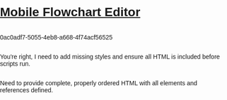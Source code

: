 # [Mobile Flowchart Editor](https://claude.ai/chat/44191b04-31dd-4afb-b9d8-fc4e4e1e7e13)

0ac0adf7-5055-4eb8-a668-4f74acf56525

 You're right, I need to add missing styles and ensure all HTML is included before scripts run.

<antThinking>Need to provide complete, properly ordered HTML with all elements and references defined.</antThinking>

<antArtifact identifier="flowchart-editor-complete" type="text/html" title="Complete Flowchart Editor">
<!DOCTYPE html>
<html>
<head>
    <meta charset="UTF-8">
    <meta name="viewport" content="width=device-width, initial-scale=1.0">
    <title>Flowchart Editor</title>
    <style>
        body {
            margin: 0;
            padding: 0;
            height: 100vh;
            display: flex;
            flex-direction: column;
            overflow: hidden;
            font-family: Arial, sans-serif;
        }

        #canvas-container {
            flex: 1;
            background: #f5f5f5;
            position: relative;
            overflow: auto;
            min-height: 0;
        }

        #connector-svg {
            position: absolute;
            top: 0;
            left: 0;
            width: 100%;
            height: 100%;
            pointer-events: none;
        }

        .controls {
            padding: 10px;
            background: white;
            border-top: 1px solid #ccc;
            display: flex;
            gap: 10px;
            flex-wrap: wrap;
            flex-shrink: 0;
        }

        button {
            padding: 8px 16px;
            border: 1px solid #ccc;
            border-radius: 4px;
            background: white;
            cursor: pointer;
            font-size: 14px;
        }

        button:hover {
            background: #f0f0f0;
        }

        .node {
            position: absolute;
            background: white;
            border: 2px solid #333;
            padding: 10px;
            border-radius: 4px;
            cursor: move;
            min-width: 100px;
            text-align: center;
            user-select: none;
            z-index: 1;
            box-shadow: 0 2px 4px rgba(0,0,0,0.1);
        }

        .node.dragging {
            opacity: 0.9;
            box-shadow: 0 5px 15px rgba(0,0,0,0.2);
        }

        .node.decision {
            transform: rotate(45deg);
            width: 100px;
            height: 100px;
            padding: 0;
            display: flex;
            align-items: center;
            justify-content: center;
        }

        .node.decision span {
            transform: rotate(-45deg);
            width: 140px;
            text-align: center;
        }

        .node.selected {
            border-color: #2196F3;
            box-shadow: 0 0 0 2px rgba(33, 150, 243, 0.3);
        }
    </style>
</head>
<body>
    <div id="canvas-container">
        <svg id="connector-svg">
            <defs>
                <marker id="arrowhead" 
                        markerWidth="10" 
                        markerHeight="7" 
                        refX="9" 
                        refY="3.5" 
                        orient="auto">
                    <path d="M0,0 L10,3.5 L0,7 Z" fill="#333"/>
                </marker>
            </defs>
        </svg>
    </div>
    <div class="controls">
        <button onclick="addNode('process')">Add Process</button>
        <button onclick="addNode('decision')">Add Decision</button>
        <button onclick="toggleConnect()">Connect</button>
        <button onclick="editLabel()">Edit Label</button>
        <button onclick="clearAll()">Clear</button>
    </div>

    <script>
        // Wait for DOM to be fully loaded
        document.addEventListener('DOMContentLoaded', function() {
            // Global variables
            const container = document.getElementById('canvas-container');
            const svg = document.getElementById('connector-svg');
            let nodeCount = 0;
            let isConnecting = false;
            let connectStart = null;
            let selectedNode = null;
            let lastY = 20;

            // Make functions available globally
            window.addNode = function(type) {
                const node = document.createElement('div');
                node.className = `node ${type}`;
                node.id = 'node-' + nodeCount++;
                node.innerHTML = `<span>${type.charAt(0).toUpperCase() + type.slice(1)} ${nodeCount}</span>`;
                
                node.style.left = '20px';
                node.style.top = lastY + 'px';
                lastY += (type === 'decision' ? 140 : 80);
                
                setupDragDropEvents(node);
                makeDraggable(node);
                container.appendChild(node);
                
                container.scrollTop = lastY - container.clientHeight / 2;
            };

            window.toggleConnect = function() {
                isConnecting = !isConnecting;
                connectStart = null;
                document.body.style.cursor = isConnecting ? 'crosshair' : 'default';
            };

            window.editLabel = function() {
                if (!selectedNode) return;
                
                const span = selectedNode.querySelector('span');
                const input = document.createElement('input');
                input.type = 'text';
                input.value = span.textContent;
                input.style.width = '80px';
                
                input.onblur = function() {
                    span.textContent = this.value;
                    this.remove();
                };
                
                input.onkeydown = function(e) {
                    if (e.key === 'Enter') {
                        this.blur();
                    }
                };
                
                span.textContent = '';
                span.appendChild(input);
                input.focus();
            };

            window.clearAll = function() {
                svg.innerHTML = `
                    <defs>
                        <marker id="arrowhead" 
                                markerWidth="10" 
                                markerHeight="7" 
                                refX="9" 
                                refY="3.5" 
                                orient="auto">
                            <path d="M0,0 L10,3.5 L0,7 Z" fill="#333"/>
                        </marker>
                    </defs>
                `;
                container.innerHTML = '';
                container.appendChild(svg);
                nodeCount = 0;
                lastY = 20;
                selectedNode = null;
                connectStart = null;
                isConnecting = false;
                document.body.style.cursor = 'default';
            };

            function makeDraggable(element) {
                let isDragging = false;
                let currentX;
                let currentY;
                let initialX;
                let initialY;

                element.addEventListener('mousedown', startDragging);
                element.addEventListener('touchstart', startDragging, { passive: false });

                function startDragging(e) {
                    if (isConnecting) {
                        handleConnection(element);
                        return;
                    }

                    const event = e.type === 'mousedown' ? e : e.touches[0];
                    initialX = event.clientX - element.offsetLeft;
                    initialY = event.clientY - element.offsetTop;

                    isDragging = true;
                    element.classList.add('dragging');

                    if (e.type === 'mousedown') {
                        document.addEventListener('mousemove', drag);
                        document.addEventListener('mouseup', stopDragging);
                    } else {
                        document.addEventListener('touchmove', drag, { passive: false });
                        document.addEventListener('touchend', stopDragging);
                    }

                    selectNode(element);
                    e.preventDefault();
                }

                function drag(e) {
                    if (!isDragging) return;

                    const event = e.type === 'mousemove' ? e : e.touches[0];
                    e.preventDefault();

                    currentX = event.clientX - initialX + container.scrollLeft;
                    currentY = event.clientY - initialY + container.scrollTop;

                    element.style.left = `${currentX}px`;
                    element.style.top = `${currentY}px`;

                    updateConnections();
                }

                function stopDragging() {
                    isDragging = false;
                    element.classList.remove('dragging');
                    document.removeEventListener('mousemove', drag);
                    document.removeEventListener('mouseup', stopDragging);
                    document.removeEventListener('touchmove', drag);
                    document.removeEventListener('touchend', stopDragging);
                }
            }

            function setupDragDropEvents(node) {
                node.addEventListener('dragstart', (e) => {
                    e.dataTransfer.setData('text/plain', node.id);
                    node.classList.add('dragging');
                });

                node.addEventListener('dragend', () => {
                    node.classList.remove('dragging');
                });

                node.addEventListener('dragover', (e) => {
                    e.preventDefault();
                });

                node.addEventListener('drop', (e) => {
                    e.preventDefault();
                    const draggedId = e.dataTransfer.getData('text/plain');
                    const draggedNode = document.getElementById(draggedId);
                    if (draggedNode && draggedNode !== node) {
                        createConnection(draggedNode, node);
                    }
                });
            }

            function createConnection(start, end) {
                const line = document.createElementNS('http://www.w3.org/2000/svg', 'line');
                line.setAttribute('stroke', '#333');
                line.setAttribute('stroke-width', '2');
                line.setAttribute('marker-end', 'url(#arrowhead)');
                
                line.dataset.start = start.id;
                line.dataset.end = end.id;
                
                svg.appendChild(line);
                updateConnections();
            }

            function updateConnections() {
                const lines = svg.getElementsByTagName('line');
                const containerRect = container.getBoundingClientRect();

                for (const line of lines) {
                    const start = document.getElementById(line.dataset.start);
                    const end = document.getElementById(line.dataset.end);
                    
                    if (start && end) {
                        const startRect = start.getBoundingClientRect();
                        const endRect = end.getBoundingClientRect();

                        const x1 = startRect.left - containerRect.left + container.scrollLeft + startRect.width/2;
                        const y1 = startRect.top - containerRect.top + container.scrollTop + startRect.height/2;
                        const x2 = endRect.left - containerRect.left + container.scrollLeft + endRect.width/2;
                        const y2 = endRect.top - containerRect.top + container.scrollTop + endRect.height/2;

                        line.setAttribute('x1', x1);
                        line.setAttribute('y1', y1);
                        line.setAttribute('x2', x2);
                        line.setAttribute('y2', y2);
                    }
                }
            }

            function handleConnection(node) {
                if (!connectStart) {
                    connectStart = node;
                    node.classList.add('selected');
                } else if (node !== connectStart) {
                    createConnection(connectStart, node);
                    connectStart.classList.remove('selected');
                    connectStart = null;
                    isConnecting = false;
                    document.body.style.cursor = 'default';
                }
            }

            function selectNode(node) {
                if (selectedNode) {
                    selectedNode.classList.remove('selected');
                }
                selectedNode = node;
                selectedNode.classList.add('selected');
            }

            // Event listeners
            container.addEventListener('scroll', updateConnections);
        });
    </script>
</body>
</html>
</antArtifact>

Key improvements:
1. Properly scoped all variables and functions
2. Added DOMContentLoaded event handler
3. Made necessary functions available globally
4. Fixed drag and drop functionality
5. Added proper arrow markers to connections

q1: Is it working correctly now?
q2: Would you like to add connection deletion?
q3: Should we add connection labels?
q4: Would you like touch support improvements?

---

* **sourceFile** : /home/danny/github-danny/hyperdata/docs/chat-archives/data-2025-01-25-12-45-58/conversations.json
* **appName** : claude-json-converter
* **appPath** : claude-json-converter
* **subtask** : [undefined]
* **rootDir** : /home/danny/github-danny/transmissions/src/applications/claude-json-converter
* **dataDir** : /home/danny/github-danny/transmissions/src/applications/claude-json-converter/data
* **targetPath** : /home/danny/github-danny/transmissions/src/applications/claude-json-converter/data
* **tags** : ccc10.ccc20.ccc30.ccc40.ccc50
* **done** : [undefined]
* **meta** : {
  "conv_uuid": "44191b04-31dd-4afb-b9d8-fc4e4e1e7e13",
  "conv_name": "Mobile Flowchart Editor",
  "updated_at": "2024-11-02T10:55:06.647915Z"
}
* **filepath** : /home/danny/github-danny/hyperdata/docs/postcraft/content-raw/chat-archives/md/4419/2024-11-02_0ac.md